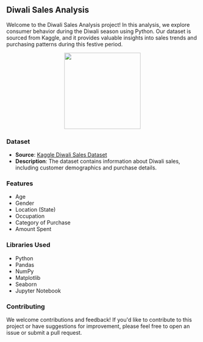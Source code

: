 ## Diwali Sales Analysis

Welcome to the Diwali Sales Analysis project! In this analysis, we explore consumer behavior during the Diwali season using Python. Our dataset is sourced from Kaggle, and it provides valuable insights into sales trends and purchasing patterns during this festive period.

<p align="center">
  <img width="200" height="200" src="![image](https://github.com/spathak01/diwali-sales-analysis/assets/125938774/ea4facf8-b7d9-42ad-85ff-a10f2ac4dd35)
">
</p>


### Dataset
- **Source**: [Kaggle Diwali Sales Dataset](https://www.kaggle.com/datasets/prajwal6362venom/diwali-sales)
- **Description**: The dataset contains information about Diwali sales, including customer demographics and purchase details.

### Features
- Age
- Gender
- Location (State)
- Occupation
- Category of Purchase
- Amount Spent

### Libraries Used
- Python
- Pandas
- NumPy
- Matplotlib
- Seaborn
- Jupyter Notebook

### Contributing
We welcome contributions and feedback! If you'd like to contribute to this project or have suggestions for improvement, please feel free to open an issue or submit a pull request.
